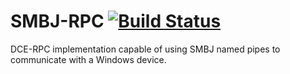 # SMBJ-RPC [![Build Status](https://api.travis-ci.org/rapid7/smbj-rpc.svg?branch=master)](https://travis-ci.org/rapid7/smbj-rpc)

DCE-RPC implementation capable of using SMBJ named pipes to communicate with a Windows device.
